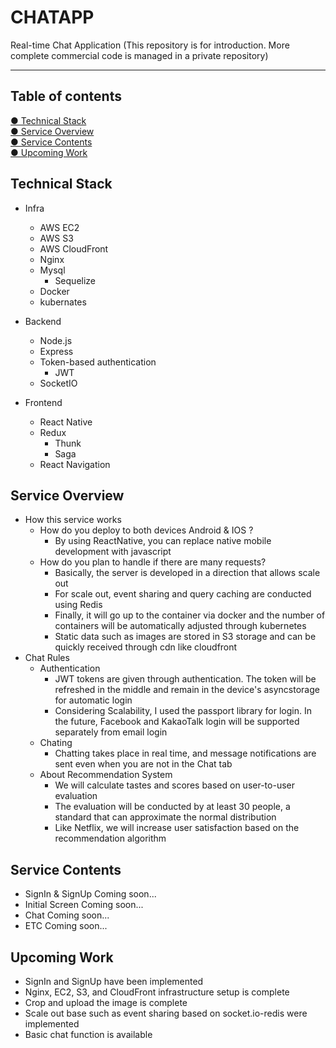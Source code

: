 # CHATAPP

Real-time Chat Application
(This repository is for introduction. More complete commercial code is managed in a private repository)

----

## Table of contents

[● Technical Stack](#Technial-Stack)  
[● Service Overview](#Service-Overview)  
[● Service Contents](#Service-Contents)  
[● Upcoming Work](#Upcoming-Work)  

## Technical Stack

* Infra
  * AWS EC2
  * AWS S3
  * AWS CloudFront
  * Nginx
  * Mysql
    * Sequelize
  * Docker
  * kubernates

* Backend
  * Node.js
  * Express
  * Token-based authentication
    * JWT
  * SocketIO

* Frontend
  * React Native
  * Redux
    * Thunk
    * Saga
  * React Navigation

## Service Overview

* How this service works
  * How do you deploy to both devices Android & IOS ?
    * By using ReactNative, you can replace native mobile development with javascript
  * How do you plan to handle if there are many requests?
    * Basically, the server is developed in a direction that allows scale out
    * For scale out, event sharing and query caching are conducted using Redis
    * Finally, it will go up to the container via docker and the number of containers will be automatically adjusted through kubernetes
    * Static data such as images are stored in S3 storage and can be quickly received through cdn like cloudfront
* Chat Rules
  * Authentication
    * JWT tokens are given through authentication. The token will be refreshed in the middle and remain in the device's asyncstorage for automatic login
    * Considering Scalability, I used the passport library for login. In the future, Facebook and KakaoTalk login will be supported separately from email login
  * Chating
    * Chatting takes place in real time, and message notifications are sent even when you are not in the Chat tab
  * About Recommendation System
    * We will calculate tastes and scores based on user-to-user evaluation
    * The evaluation will be conducted by at least 30 people, a standard that can approximate the normal distribution
    * Like Netflix, we will increase user satisfaction based on the recommendation algorithm

## Service Contents

* SignIn & SignUp
  Coming soon...
* Initial Screen
  Coming soon...
* Chat
  Coming soon...
* ETC
  Coming soon...

## Upcoming Work

* SignIn and SignUp have been implemented
* Nginx, EC2, S3, and CloudFront infrastructure setup is complete
* Crop and upload the image is complete
* Scale out base such as event sharing based on socket.io-redis were implemented
* Basic chat function is available
